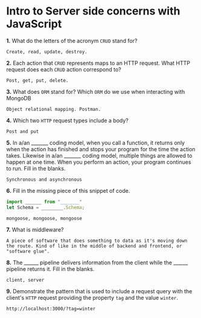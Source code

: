 # Intro to Server side concerns with JavaScript

**1.** What do the letters of the acronym `CRUD` stand for?
<!-- enter you answer in the space below -->
```
Create, read, update, destroy. 
```
**2.** Each action that `CRUD` represents maps to an HTTP request. What HTTP request does each `CRUD` action correspond to?
<!-- enter you answer in the space below -->
```
Post, get, put, delete. 
```
**3.** What does `ORM` stand for? Which `ORM` do we use when interacting with MongoDB
<!-- enter you answer in the space below -->
```
Object relational mapping. Postman. 
```
**4.** Which two `HTTP` request types include a body?
<!-- enter you answer in the space below -->
```
Post and put
```
**5.** In a/an _______ coding model, when you call a function, it returns only when the action has finished and stops your program for the time the action takes. Likewise in a/an _______ coding model, multiple things are allowed to happen at one time. When you perform an action, your program continues to run.  Fill in the blanks.
<!-- enter you answer in the space below -->
```
Synchronous and asynchronous
```

**6.** Fill in the missing piece of this snippet of code.
```js
import ______ from "_______"
let Schema = ________.Schema;
```
<!-- enter you answer in the space below -->
```
mongoose, mongoose, mongoose
```
**7.** What is middleware?
<!-- enter you answer in the space below -->
```
A piece of software that does something to data as it's moving down the route. Kind of like in the middle of backend and frontend, or "software glue". 
```
**8.** The ______ pipeline delivers information from the client while the ______ pipeline returns it. Fill in the blanks. 
<!-- enter you answer in the space below -->
```
client, server
```
**9.** 
Demonstrate the pattern that is used to include a request query with the client's `HTTP` request providing the property `tag` and the value `winter`.
<!-- enter you answer in the space below -->
```
http://localhost:3000/?tag=winter
```